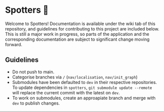 # Spotters 🐶

Welcome to Spotters! Documentation is available under the wiki tab of this repository, and guidelines for contributing to this project are included below. This is still a major work in progress, so parts of the application and the corresponding documentation are subject to significant change moving forward.

## Guidelines

- Do not push to main.
- Categorise branches via `/` (`nav/localisation`, `nav/init_graph`)
- Submodules have been defaulted to `dev` in their respective repositories. To update dependencies in `spotters`, `git submodule update --remote` will replace the current commit with the latest on `dev`.
- To work on submodules, create an approapiate branch and merge with `dev` to publish changes. 
